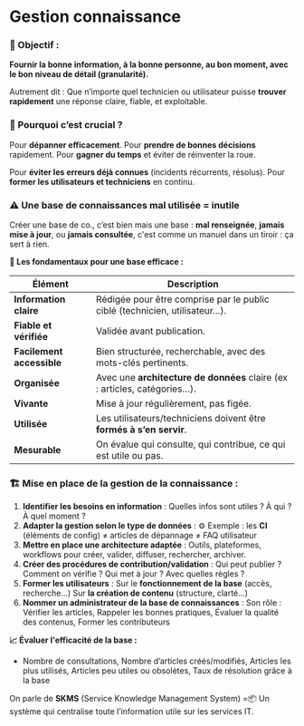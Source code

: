# Gestion connaissance

### **🎯 Objectif :**

**Fournir la bonne information, à la bonne personne, au bon moment, avec le bon niveau de détail (granularité).**

Autrement dit : Que n’importe quel technicien ou utilisateur puisse **trouver rapidement** une réponse claire, fiable, et exploitable.



### **🧠 Pourquoi c’est crucial ?**

Pour **dépanner efficacement**. Pour **prendre de bonnes décisions** rapidement. Pour **gagner du temps** et éviter de réinventer la roue.

Pour **éviter les erreurs déjà connues** (incidents récurrents, résolus). Pour **former les utilisateurs et techniciens** en continu.



### **⚠️ Une base de connaissances mal utilisée = inutile**

Créer une base de co., c’est bien mais une base : **mal renseignée**, **jamais mise à jour**, ou **jamais consultée**, c'est comme un manuel dans un tiroir : ça sert à rien.



**🔧 Les fondamentaux pour une base efficace :**

| **Élément** | **Description** |
|----|----|
| **Information claire** | Rédigée pour être comprise par le public ciblé (technicien, utilisateur…). |
| **Fiable et vérifiée** | Validée avant publication. |
| **Facilement accessible** | Bien structurée, recherchable, avec des mots-clés pertinents. |
| **Organisée** | Avec une **architecture de données** claire (ex : articles, catégories…). |
| **Vivante** | Mise à jour régulièrement, pas figée. |
| **Utilisée** | Les utilisateurs/techniciens doivent être **formés à s’en servir**. |
| **Mesurable** | On évalue qui consulte, qui contribue, ce qui est utile ou pas. |



### **🏗️ Mise en place de la gestion de la connaissance :**

1.  **Identifier les besoins en information** : Quelles infos sont utiles ? À qui ? À quel moment ?
2.  **Adapter la gestion selon le type de données** : ⚙️ Exemple : les **CI** (éléments de config) ≠ articles de dépannage ≠ FAQ utilisateur
3.  **Mettre en place une architecture adaptée** : Outils, plateformes, workflows pour créer, valider, diffuser, rechercher, archiver.
4.  **Créer des procédures de contribution/validation** : Qui peut publier ? Comment on vérifie ? Qui met à jour ? Avec quelles règles ?
5.  **Former les utilisateurs** : Sur le **fonctionnement de la base** (accès, recherche…) Sur **la création de contenu** (structure, clarté…)
6.  **Nommer un administrateur de la base de connaissances** : Son rôle : Vérifier les articles, Rappeler les bonnes pratiques, Évaluer la qualité des contenus, Former les contributeurs



**📈 Évaluer l'efficacité de la base :**

- Nombre de consultations, Nombre d’articles créés/modifiés, Articles les plus utilisés, Articles peu utiles ou obsolètes, Taux de résolution grâce à la base

On parle de **SKMS** (Service Knowledge Management System) =📦 Un système qui centralise toute l’information utile sur les services IT.

